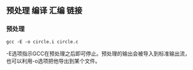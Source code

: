 ## 预处理 编译 汇编 链接
### 预处理
```
gcc -E -o circle.i circle.c
```
-E选项指示GCC在预处理之后即可停止。预处理的输出会被导入到标准输出流，也可以利用-o选项把他导出到某个文件。

